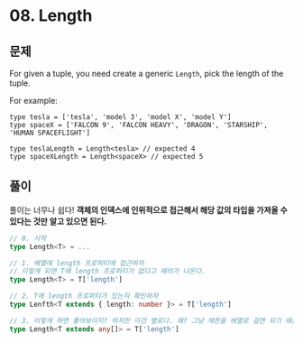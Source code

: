 # 08. Length

## 문제

For given a tuple, you need create a generic `Length`, pick the length of the tuple.

For example:

```text
type tesla = ['tesla', 'model 3', 'model X', 'model Y']
type spaceX = ['FALCON 9', 'FALCON HEAVY', 'DRAGON', 'STARSHIP', 'HUMAN SPACEFLIGHT']

type teslaLength = Length<tesla> // expected 4
type spaceXLength = Length<spaceX> // expected 5
```

## 풀이

풀이는 너무나 쉽다! **객체의 인덱스에 인위적으로 접근해서 해당 값의 타입을 가져올 수 있다는 것만 알고 있으면 된다.**

```typescript
// 0. 시작
type Length<T> = ...

// 1. 베열에 length 프로퍼티에 접근하자
// 이렇게 되면 T에 length 프로퍼티가 없다고 에러가 나온다.
type Length<T> = T['length']

// 2. T에 length 프로퍼티가 있는지 확인하자
type Lenfth<T extends { length: number }> = T['length']

// 3. 이렇게 하면 좋아보이지? 하지만 이건 별로다. 왜? 그냥 제한을 배열로 걸면 되기 때문
type Length<T extends any[]> = T['length']
```

